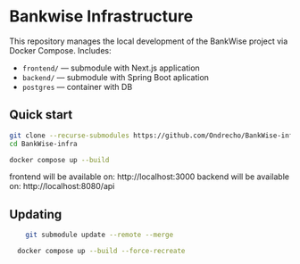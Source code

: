 # Bankwise Infrastructure

This repository manages the local development of the BankWise project via Docker Compose. Includes:

- `frontend/` — submodule with Next.js application
- `backend/` — submodule with Spring Boot aplication
- `postgres` — container with DB

## Quick start

```bash
git clone --recurse-submodules https://github.com/Ondrecho/BankWise-infra.git
cd BankWise-infra

docker compose up --build
```
frontend will be available on: http://localhost:3000
backend will be available on: http://localhost:8080/api

## Updating

```bash
	git submodule update --remote --merge

  docker compose up --build --force-recreate
```
